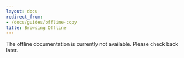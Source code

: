 ```yaml
---
layout: docu
redirect_from:
- /docs/guides/offline-copy
title: Browsing Offline
---
```


The offline documentation is currently not available. Please check back later.
<!--
You can browse the DuckDB documentation offline in the following formats:

* [Single Markdown file](/duckdb-docs.md) (approx. 4 MB)

* [PDF file](/duckdb-docs.pdf) (approx. 15 MB)

* [Website packaged in a ZIP file](/duckdb-docs.zip) (approx. 50 MB). To browse the website locally, decompress the package, navigate to the `duckdb-docs` directory, and run:

  ```batch
  python -m http.server
  ```

  Then, connect to <http://localhost:8000/>.
-->
